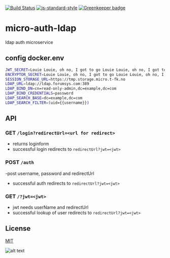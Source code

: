 [![Build Status](https://travis-ci.org/telemark/micro-auth-ldap.svg?branch=master)](https://travis-ci.org/telemark/micro-auth-ldap)
[![js-standard-style](https://img.shields.io/badge/code%20style-standard-brightgreen.svg?style=flat)](https://github.com/feross/standard)
[![Greenkeeper badge](https://badges.greenkeeper.io/telemark/micro-auth-ldap.svg)](https://greenkeeper.io/)

# micro-auth-ldap

ldap auth microservice

## config docker.env

```bash
JWT_SECRET=Louie Louie, oh no, I got to go Louie Louie, oh no, I got to go
ENCRYPTOR_SECRET=Louie Louie, oh no, I got to go Louie Louie, oh no, I got to go
SESSION_STORAGE_URL=https://tmp.storage.micro.t-fk.no
LDAP_URL=ldap://ldap.forumsys.com:389
LDAP_BIND_DN=cn=read-only-admin,dc=example,dc=com
LDAP_BIND_CREDENTIALS=password
LDAP_SEARCH_BASE=dc=example,dc=com
LDAP_SEARCH_FILTER=(uid={{username}})
```

## API

### GET ```/login?redirectUrl=<url for redirect>```

- returns loginform
- successful login redirects to ```redirectUrl?jwt=<jwt>```

### POST ```/auth```

-post username, password and redirectUrl
- successful auth redirects to ```redirectUrl?jwt=<jwt>```

### GET ```/?jwt=<jwt>```

- jwt needs userName and redirectUrl
- successful lookup of user redirects to ```redirectUrl?jwt=<jwt>```

## License

[MIT](LICENSE)

![alt text](https://robots.kebabstudios.party/micro-auth-ldap.png "Robohash image of micro-auth-ldap")
